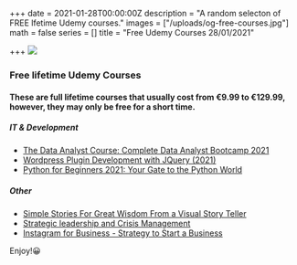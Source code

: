 +++
date = 2021-01-28T00:00:00Z
description = "A random selecton of FREE lfetime Udemy courses."
images = ["/uploads/og-free-courses.jpg"]
math = false
series = []
title = "Free Udemy Courses 28/01/2021"

+++
![](/uploads/og-free-courses.jpg)

### Free lifetime Udemy Courses

#### These are full lifetime courses that usually cost from €9.99 to €129.99, however, they may only be free for a short time.

##### IT & Development

* [The Data Analyst Course: Complete Data Analyst Bootcamp 2021](https://www.udemy.com/course/the-data-analyst-course-complete-data-analyst-bootcamp/?ranMID=39197&ranEAID=TnL5HPStwNw&ranSiteID=TnL5HPStwNw-cuA5SO0_zILkv0E.xoeNAw&utm_source=aff-campaign&utm_medium=udemyads&LSNPUBID=TnL5HPStwNw&couponCode=3517A9C42A4C5BDF3433)
* [Wordpress Plugin Development with JQuery (2021)](https://www.udemy.com/course/wordpress-plugin-development-jquery/?ranMID=39197&ranEAID=TnL5HPStwNw&ranSiteID=TnL5HPStwNw-pvxW.mQkxYs7LF1zfvsp4w&utm_source=aff-campaign&utm_medium=udemyads&LSNPUBID=TnL5HPStwNw)
* [Python for Beginners 2021: Your Gate to the Python World](https://www.udemy.com/course/python-for-beginners-your-gate-to-the-python-world/?ranMID=39197&ranEAID=TnL5HPStwNw&ranSiteID=TnL5HPStwNw-m1dmsgkT.kPnGquQIL6zXg&LSNPUBID=TnL5HPStwNw&utm_source=aff-campaign&utm_medium=udemyads&couponCode=PYTHONBEGINNER)

##### Other

* [Simple Stories For Great Wisdom From a Visual Story Teller](https://www.udemy.com/course/simple-stories-for-great-wisdom-from-a-visual-story-teller/?ranMID=39197&ranEAID=TnL5HPStwNw&ranSiteID=TnL5HPStwNw-mzwv4ivOGyksgshTVJj34Q&LSNPUBID=TnL5HPStwNw&utm_source=aff-campaign&utm_medium=udemyads&couponCode=STORYTELLING)
* [Strategic leadership and Crisis Management](https://www.udemy.com/course/strategic-leadership-and-crisis-management/?ranMID=39197&ranEAID=TnL5HPStwNw&ranSiteID=TnL5HPStwNw-0lEyanKDHk_AYjS1TJgTKg&LSNPUBID=TnL5HPStwNw&utm_source=aff-campaign&utm_medium=udemyads&couponCode=FREE3DAYS)
* [Instagram for Business - Strategy to Start a Business](https://www.udemy.com/course/instagram-for-business-strategy-to-start-a-business/?ranMID=39197&ranEAID=TnL5HPStwNw&ranSiteID=TnL5HPStwNw-RHdexkPLM9W9zn28tGLjsw&LSNPUBID=TnL5HPStwNw&utm_source=aff-campaign&utm_medium=udemyads&couponCode=FC8B5BE64EA9D78E2556)

Enjoy!😀